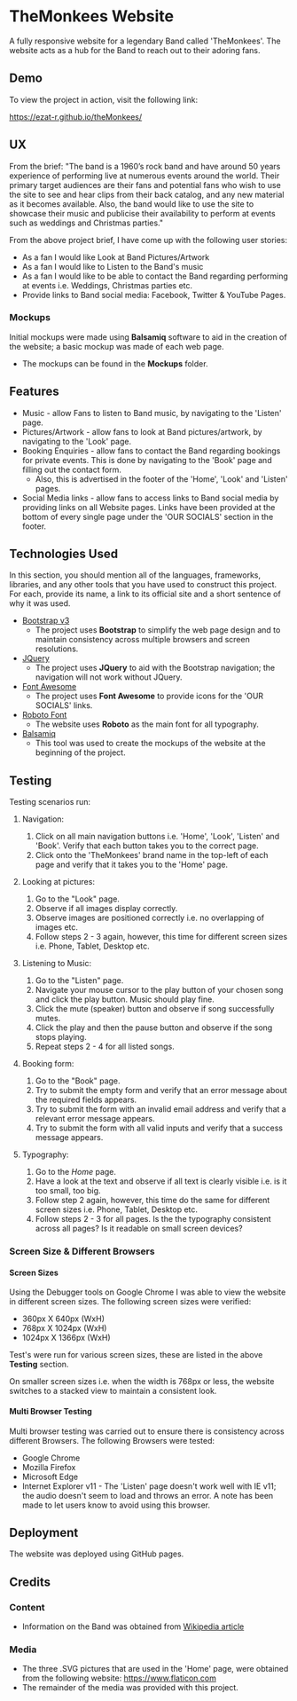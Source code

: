 # TheMonkees Website

A fully responsive website for a legendary Band called 'TheMonkees'. The website acts as a hub for the Band to reach out to their adoring fans.

## Demo

To view the project in action, visit the following link:

https://ezat-r.github.io/theMonkees/

## UX

From the brief: "The band is a 1960’s rock band and have around 50 years experience of performing live at numerous events around the world.
Their primary target audiences are their fans and potential fans who wish to use the site to see and hear clips from their back catalog, and any new material as it becomes available.
Also, the band would like to use the site to showcase their music and publicise their availability to perform at events such as weddings and Christmas parties."

From the above project brief, I have come up with the following user stories:

- As a fan I would like Look at Band Pictures/Artwork
- As a fan I would like to Listen to the Band's music
- As a fan I would like to be able to contact the Band regarding performing at events i.e. Weddings, Christmas parties etc.
- Provide links to Band social media: Facebook, Twitter & YouTube Pages.

### Mockups

Initial mockups were made using **Balsamiq** software to aid in the creation of the website; a basic mockup was made of each web page. 
- The mockups can be found in the **Mockups** folder. 

## Features
- Music - allow Fans to listen to Band music, by navigating to the 'Listen' page.
- Pictures/Artwork - allow fans to look at Band pictures/artwork, by navigating to the 'Look' page.
- Booking Enquiries - allow fans to contact the Band regarding bookings for private events. This is done by navigating to the 'Book' page and filling out the contact form.
  - Also, this is advertised in the footer of the 'Home', 'Look' and 'Listen' pages. 
- Social Media links - allow fans to access links to Band social media by providing links on all Website pages. Links have been provided at the bottom of every single page under the 'OUR SOCIALS' section in the footer.

## Technologies Used

In this section, you should mention all of the languages, frameworks, libraries, and any other tools that you have used to construct this project. For each, provide its name, a link to its official site and a short sentence of why it was used.

- [Bootstrap v3](https://getbootstrap.com/docs/3.3/)
    - The project uses **Bootstrap** to simplify the web page design and to maintain consistency across multiple browsers and screen resolutions.
- [JQuery](https://jquery.com)
    - The project uses **JQuery** to aid with the Bootstrap navigation; the navigation will not work without JQuery.
- [Font Awesome](https://getbootstrap.com/docs/3.3/)
    - The project uses **Font Awesome** to provide icons for the 'OUR SOCIALS' links. 
- [Roboto Font](https://fonts.google.com/specimen/Roboto)
    - The website uses **Roboto** as the main font for all typography. 
- [Balsamiq](https://fonts.google.com/specimen/Roboto)
    - This tool was used to create the mockups of the website at the beginning of the project. 

## Testing

Testing scenarios run:

1. Navigation:
    1. Click on all main navigation buttons i.e. 'Home', 'Look', 'Listen' and 'Book'. Verify that each button takes you to the correct page.
    2. Click onto the 'TheMonkees' brand name in the top-left of each page and verify that it takes you to the 'Home' page.

2. Looking at pictures:
    1. Go to the "Look" page.
    2. Observe if all images display correctly.
    3. Observe images are positioned correctly i.e. no overlapping of images etc.
	4. Follow steps 2 - 3 again, however, this time for different screen sizes i.e. Phone, Tablet, Desktop etc.

3. Listening to Music:
    1. Go to the "Listen" page.
    2. Navigate your mouse cursor to the play button of your chosen song and click the play button. Music should play fine.
	3. Click the mute (speaker) button and observe if song successfully mutes.
    4. Click the play and then the pause button and observe if the song stops playing.
	5. Repeat steps 2 - 4 for all listed songs.

4. Booking form:
    1. Go to the "Book" page.
    2. Try to submit the empty form and verify that an error message about the required fields appears.
    3. Try to submit the form with an invalid email address and verify that a relevant error message appears.
    4. Try to submit the form with all valid inputs and verify that a success message appears.

5. Typography:
	1. Go to the *Home* page.
	2. Have a look at the text and observe if all text is clearly visible i.e. is it too small, too big.
	3. Follow step 2 again, however, this time do the same for different screen sizes i.e. Phone, Tablet, Desktop etc.
	4. Follow steps 2 - 3 for all pages. Is the the typography consistent across all pages? Is it readable on small screen devices?

### Screen Size & Different Browsers

#### Screen Sizes

Using the Debugger tools on Google Chrome I was able to view the website in different screen sizes. The following screen sizes were verified:
- 360px X 640px (WxH)
- 768px X 1024px (WxH)
- 1024px X 1366px (WxH)

Test's were run for various screen sizes, these are listed in the above **Testing** section.

On smaller screen sizes i.e. when the width is 768px or less, the website switches to a stacked view to maintain a consistent look.

#### Multi Browser Testing

Multi browser testing was carried out to ensure there is consistency across different Browsers. The following Browsers were tested:
- Google Chrome
- Mozilla Firefox
- Microsoft Edge
- Internet Explorer v11 - The 'Listen' page doesn't work well with IE v11; the audio doesn't seem to load and throws an error. A note has been made to let users know to avoid using this browser.

## Deployment

The website was deployed using GitHub pages. 


## Credits

### Content
- Information on the Band was obtained from [Wikipedia article](https://en.wikipedia.org/wiki/The_Monkees)

### Media
- The three .SVG pictures that are used in the 'Home' page, were obtained from the following website: https://www.flaticon.com 
- The remainder of the media was provided with this project.